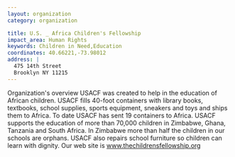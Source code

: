 ```yaml
---
layout: organization
category: organization

title: U.S. _ Africa Children's Fellowship
impact_area: Human Rights
keywords: Children in Need,Education
coordinates: 40.66221,-73.98012
address: |
  475 14th Street
  Brooklyn NY 11215
---
```

Organization's overview
USACF was created to help in the education of African children. USACF fills 40-foot containers with library books, textbooks, school supplies, sports equipment, sneakers and toys and ships them to Africa. To date USACF has sent 19 containers to Africa. USACF supports the education of more than 70,000 children in Zimbabwe, Ghana, Tanzania and South Africa. In Zimbabwe more than half the children in our schools are orphans. USACF also repairs school furniture so children can learn with dignity. Our web site is www.thechildrensfellowship.org